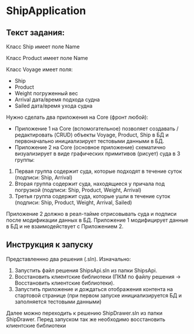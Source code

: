 # ShipApplication

## Текст задания:

Класс Ship имеет поле Name

Класс Product имеет поле Name

Класс Voyage имеет поля:
- Ship
- Product
- Weight погруженный вес
- Arrival дата/время подхода судна
- Sailed дата/время ухода судна

Нужно сделать два приложения на Core (фронт любой):
- Приложение 1 на Core (вспомогательное) позволяет создавать / редактировать (CRUD) объекты Voyage, Product, Ship в БД и первоначально инициализирует тестовыми данными в БД.
- Приложение 2 на Core (основное приложение) схематично визуализирует в виде графических примитивов (рисует) суда в 3 группы:
1. Первая группа содержит суда, которые подходят в течение суток (подписи: Ship, Arrival)
2. Вторая группа содержит суда, находящиеся у причала под погрузкой (подписи: Ship, Product, Weight, Arrival)
3. Третья группа содержит суда, которые ушли в течение суток (подписи: Ship, Product, Weight, Arrival, Sailed)

Приложение 2 должно в реал-тайме отрисовывать суда и подписи после модификации данных в БД.
Приложение 1 модифицирует данные в БД и не взаимодействует с Приложением 2.

## Инструкция к запуску

Представленнно два решения (.sln). Изначально:
1. Запустить файл решения ShipsApi.sln из папки ShipsApi.
2. Восстановить клиентские библиотеки (ПКМ по файлу решения -> Восстановить клиентские библиотеки).
3. Запустить приложение и дождаться отображения контента на стартовой странице (при первом запуске инициализируется БД и заполняется тестовыми данными)

Далее можно переходить к решению ShipDrawer.sln из папки ShipDrawer. Перед запуском так же необходимо восстановить клиентские библиотеки
